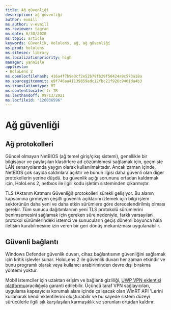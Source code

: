 ```yaml
---
title: Ağ güvenliği
description: ağ güvenliği
author: evmill
ms.author: v-evmill
ms.reviewer: tagran
ms.date: 6/30/2020
ms.topic: article
keywords: Güvenlik, Hololens, ağ, ağ güvenliği
ms.prod: hololens
ms.sitesec: library
ms.localizationpriority: high
manager: yannisle
appliesto:
- HoloLens 2
ms.openlocfilehash: 416a4f7b9e3cf2e52b79fb29f50424a9c573a18a
ms.sourcegitcommit: e9f746aa41139859edc12fbc21f926c9461da4b3
ms.translationtype: MT
ms.contentlocale: tr-TR
ms.lasthandoff: 09/13/2021
ms.locfileid: "126036596"
---
```

# <a name="network-security"></a>Ağ güvenliği

## <a name="network-protocols"></a>Ağ protokolleri

Güncel olmayan NetBIOS (ağ temel giriş/çıkış sistemi), genellikle bir bilgisayar ve paylaşılan klasörlere ad çözümlemesi sağlamak için, geçmişte LAN senaryolarında yaygın olarak kullanılmaktadır. Ancak zaman içinde, NetBIOS çok sayıda saldırılara açıktır ve bunun ilgisi daha güvenli olan diğer protokollerin yerine düşdü. bu güvenlik açığı sorununu ortadan kaldırmak için, HoloLens 2, netbıos ile ilgili kodu işletim sisteminden çıkarmıştır.

TLS (Aktarım Katmanı Güvenliği) protokolleri sürekli gelişiyor. Bu alanın kapsamına girmeyen çeşitli güvenlik açıklarını izlemek için bilgi işlem sektörünün daha yeni ve daha etkin sürümlere göre derecelendirilmiş olması gerekir. Tüm sunucu dağıtımlarının yeni TLS protokolü sürümlerini benimsemesini sağlamak için gereken süre nedeniyle, farklı varsayılan protokol sürümlerindeki istemci ve sunucuların geçiş dönemi boyunca hala iletişim kurabilmesine izin veren bir geri dönüş mekanizması uygulanabilir.

## <a name="secure-connectivity"></a>Güvenli bağlantı 

Windows Defender güvenlik duvarı, cihaz bağlantısının güvenliğini sağlamak için kritik işlevler sunar. HoloLens 2 ile güvenlik duvarı her zaman etkindir ve bunu programlı olarak veya kullanıcı arabiriminden devre dışı bırakma yöntemi yoktur.

Mobil istemciler için uzaktan erişim ve bağlantı gizliliği, [UWP VPN eklentisi platformu](/uwp/api/Windows.Networking.Vpn?view=winrt-19041)aracılığıyla garanti edilebilir. Üçüncü taraf VPN sağlayıcıları, uygulama kapsayıcısı korumalı alanı içinde çalışacak olan WinRT API 'Lerini kullanarak kendi eklentilerini oluşturabilir ve bu sayede sistem düzeyi sürücülerle ilgili sık karşılaşılan karmaşıklık ve sorunları ortadan kaldırır.
